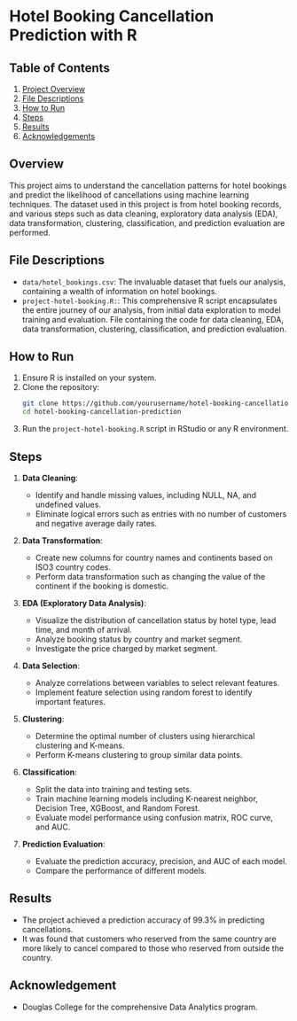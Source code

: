 # Hotel Booking Cancellation Prediction with R


## Table of Contents
1. [Project Overview](#project-overview)
2. [File Descriptions](#file-descriptions)
3. [How to Run](#how-to-run)
4. [Steps](#steps)
5. [Results](#results)
6. [Acknowledgements](#acknowledgements)

<a name="project-overview"></a>

## Overview
This project aims to understand the cancellation patterns for hotel bookings and predict the likelihood of cancellations using machine learning techniques. The dataset used in this project is from hotel booking records, and various steps such as data cleaning, exploratory data analysis (EDA), data transformation, clustering, classification, and prediction evaluation are performed.


<a name="file-descriptions"></a>

## File Descriptions
- `data/hotel_bookings.csv`: The invaluable dataset that fuels our analysis, containing a wealth of information on hotel bookings.
- `project-hotel-booking.R:`: This comprehensive R script encapsulates the entire journey of our analysis, from initial data exploration to model training and evaluation. File containing the code for data cleaning, EDA, data transformation, clustering, classification, and prediction evaluation.

<a name="how-to-run"></a>

## How to Run
1. Ensure R is installed on your system.
2. Clone the repository:
   ```bash
   git clone https://github.com/yourusername/hotel-booking-cancellation-prediction.git
   cd hotel-booking-cancellation-prediction
3. Run the `project-hotel-booking.R` script in RStudio or any R environment.

<a name="steps"></a>

## Steps
1. **Data Cleaning**: 
    - Identify and handle missing values, including NULL, NA, and undefined values.
    - Eliminate logical errors such as entries with no number of customers and negative average daily rates.
    
2. **Data Transformation**:
    - Create new columns for country names and continents based on ISO3 country codes.
    - Perform data transformation such as changing the value of the continent if the booking is domestic.
    
3. **EDA (Exploratory Data Analysis)**:
    - Visualize the distribution of cancellation status by hotel type, lead time, and month of arrival.
    - Analyze booking status by country and market segment.
    - Investigate the price charged by market segment.
    
4. **Data Selection**:
    - Analyze correlations between variables to select relevant features.
    - Implement feature selection using random forest to identify important features.
    
5. **Clustering**:
    - Determine the optimal number of clusters using hierarchical clustering and K-means.
    - Perform K-means clustering to group similar data points.
    
6. **Classification**:
    - Split the data into training and testing sets.
    - Train machine learning models including K-nearest neighbor, Decision Tree, XGBoost, and Random Forest.
    - Evaluate model performance using confusion matrix, ROC curve, and AUC.
    
7. **Prediction Evaluation**:
    - Evaluate the prediction accuracy, precision, and AUC of each model.
    - Compare the performance of different models.


<a name="results"></a>

## Results
- The project achieved a prediction accuracy of 99.3% in predicting cancellations.
- It was found that customers who reserved from the same country are more likely to cancel compared to those who reserved from outside the country.

<a name="acknowledgements"></a>

## Acknowledgement
- Douglas College for the comprehensive Data Analytics program.